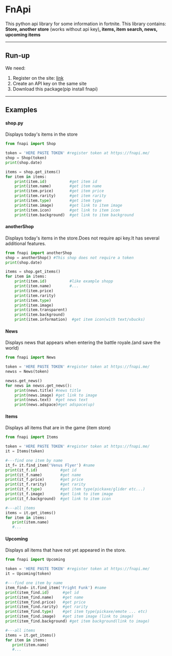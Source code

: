 # FnApi
This python api library for some information in fortnite.
This library contains: **Store, another store** (works without api key)**, items, item search, news, upcoming items**
***
## Run-up
We need:
1. Register on the site: [link](https://fnapi.me/)
2. Create an API key on the same site
3. Download this package(pip install fnapi)
***
## Examples
#### shop.py
Displays today's items in the store
```python
from fnapi import Shop

token = 'HERE PASTE TOKEN' #register token at https://fnapi.me/
shop = Shop(token)
print(shop.date)

items = shop.get_items()
for item in items:
    print(item.id)          #get item id
    print(item.name)        #get item name
    print(item.price)       #get item price
    print(item.rarity)      #get item rarity
    print(item.type)        #get item type
    print(item.image)       #get link to item image
    print(item.icon)        #get link to item icon
    print(item.background)  #get link to item background
```
#### anotherShop
Displays today's items in the store.Does not require api key.It has several additional features.
```python
from fnapi import anotherShop
shop = anotherShop() #This shop does not require a token
print(shop.date)

items = shop.get_items()
for item in items:
    print(item.id)          #like example shopp
    print(item.name)        #...
    print(item.price)
    print(item.rarity)
    print(item.type)
    print(item.image)
    print(item.transparent)
    print(item.background)
    print(item.information)  #get item icon(with text/vbucks)
```
#### News
Displays news that appears when entering the battle royale.(and save the world)
```python
from fnapi import News

token = 'HERE PASTE TOKEN' #register token at https://fnapi.me/
newss = News(token)

newss.get_news()
for news in newss.get_news():
    print(news.title) #news title
    print(news.image) #get link to image
    print(news.text)  #get news text
    print(news.adspace)#get adspace(up)
```
#### Items
Displays all items that are in the game (item store)
```python
from fnapi import Items

token = 'HERE PASTE TOKEN' #register token at https://fnapi.me/
it = Items(token)

#---find one item by name
it_f= it.find_item('Venus Flyer') #name
print(it_f.id)          #get id
print(it_f.name)        #get name
print(it_f.price)       #get price
print(it_f.rarity)      #get rarity
print(it_f.type)        #get item type(pickaxe/glider etc...)
print(it_f.image)       #get link to item image
print(it_f.background)  #get link to item icon

#---all items
items = it.get_items()
for item in items:     
   print(item.name)
   #...
```
#### Upcoming
Displays all items that have not yet appeared in the store.
```python
from fnapi import Upcoming

token = 'HERE PASTE TOKEN' #register token at https://fnapi.me/
it = Upcoming(token)

#---find one item by name
item_find= it.find_item('Fright Funk') #name
print(item_find.id)      #get id
print(item_find.name)    #get name
print(item_find.price)   #get price
print(item_find.rarity)  #get rarity
print(item_find.type)    #get item type(pickaxe/emote ... etc)
print(item_find.image)   #get item image (link to image)
print(item_find.background) #get item background(link to image)

#---all items 
items = it.get_items()
for item in items:     
   print(item.name)
   #...
```
